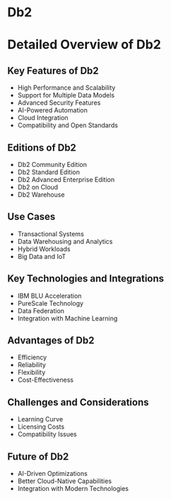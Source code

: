 # Db2
<h1>Detailed Overview of Db2</h1>

<h2>Key Features of Db2</h2>
<ul>
  <li>High Performance and Scalability <br></li>
  <li>Support for Multiple Data Models <br></li>
  <li>Advanced Security Features <br></li>
  <li>AI-Powered Automation <br></li>
  <li>Cloud Integration <br></li>
  <li>Compatibility and Open Standards <br></li>
</ul>

<h2>Editions of Db2</h2>
<ul>
  <li>Db2 Community Edition <br></li>
  <li>Db2 Standard Edition <br></li>
  <li>Db2 Advanced Enterprise Edition <br></li>
  <li>Db2 on Cloud <br></li>
  <li>Db2 Warehouse <br></li>
</ul>

<h2>Use Cases</h2>
<ul>
  <li>Transactional Systems <br></li>
  <li>Data Warehousing and Analytics <br></li>
  <li>Hybrid Workloads <br></li>
  <li>Big Data and IoT <br></li>
</ul>

<h2>Key Technologies and Integrations</h2>
<ul>
  <li>IBM BLU Acceleration <br></li>
  <li>PureScale Technology <br></li>
  <li>Data Federation <br></li>
  <li>Integration with Machine Learning <br></li>
</ul>

<h2>Advantages of Db2</h2>
<ul>
  <li>Efficiency <br></li>
  <li>Reliability <br></li>
  <li>Flexibility <br></li>
  <li>Cost-Effectiveness <br></li>
</ul>

<h2>Challenges and Considerations</h2>
<ul>
  <li>Learning Curve <br></li>
  <li>Licensing Costs <br></li>
  <li>Compatibility Issues <br></li>
</ul>

<h2>Future of Db2</h2>
<ul>
  <li>AI-Driven Optimizations <br></li>
  <li>Better Cloud-Native Capabilities <br></li>
  <li>Integration with Modern Technologies <br></li>
</ul>
